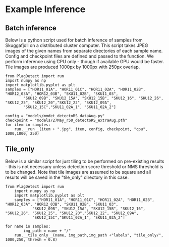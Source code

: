 # Example Inference

## Batch inference

Below is a python script used for batch inference of samples from Skuggafjoll on a distributed cluster computer. This script takes JPEG images of the given names from separate directories of each sample name. Config and checkpoint files are defined and passed to the function. We perform inference using CPU only - though if available GPU would be faster. Tile images are produced 1000px by 1000px with 250px overlap.

	from PlagDetect import run
	import numpy as np
	import matplotlib.pyplot as plt
	samples = ["HOR11_01A", "HOR11_01C", "HOR11_02A", "HOR11_02B", "HOR12_03A", "HOR12_03B", "SKU11_02B", "SKU11_03",
        	"SKU12_09B", "SKU12_15A", "SKU12_15B", "SKU12_16", "SKU12_26", "SKU12_25", "SKU12_20","SKU12_22", "SKU12_09A",
         	"SKU12_15C","SKU11_02A_1", "SKU11_02A_2"]

	config = "models/mmdet_detectoRS_dataAug.py"
	checkpoint = "models/27May_r50_detectoRS_extraAug.pth"
	for item in samples:
    	run.__run__(item + ".jpg", item, config, checkpoint, "cpu", 1000,1000, 250)



## Tile_only

Below is a similar script for just tiling to be performed on pre-existing results - this is not necessary unless detection score threshold or NMS threshold is to be changed. Note that tile images are assumed to be square and all results will be saved in the "tile_only" directory in this case.

	from PlagDetect import run
        import numpy as np
        import matplotlib.pyplot as plt
        samples = ["HOR11_01A", "HOR11_01C", "HOR11_02A", "HOR11_02B", "HOR12_03A", "HOR12_03B", "SKU11_02B", "SKU11_03",
                "SKU12_09B", "SKU12_15A", "SKU12_15B", "SKU12_16", "SKU12_26", "SKU12_25", "SKU12_20","SKU12_22", "SKU12_09A",
                "SKU12_15C","SKU11_02A_1", "SKU11_02A_2"]

	for name in samples:
    		img_path = name + "/"
		run.__tile_only__(name, img_path,img_path +"labels", "tile_only/", 1000,250, thresh = 0.8)



